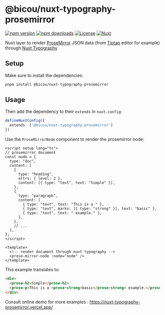 # @bicou/nuxt-typography-prosemirror

[![npm version][npm-version-src]][npm-version-href]
[![npm downloads][npm-downloads-src]][npm-downloads-href]
[![License][license-src]][license-href]
[![Nuxt][nuxt-src]][nuxt-href]

Nuxt layer to render [ProseMirror](https://prosemirror.net/) JSON data (from [Tiptap](https://tiptap.dev/) editor for example) through [Nuxt Typography](https://typography.nuxt.space/)

## Setup

Make sure to install the dependencies:

```bash
pnpm install @bicou/nuxt-typography-prosemirror
```

## Usage

Then add the dependency to their `extends` in `nuxt.config`:

```ts
defineNuxtConfig({
  extends: ['@bicou/nuxt-typography-prosemirror']
})
```

Use the `ProseMirrorNode` component to render the prosemirror node:

```vue
<script setup lang="ts">
// prosemirror document
const node = {
  type: "doc",
  content: [
    {
      type: "heading",
      attrs: { level: 2 },
      content: [{ type: "text", text: "Simple" }],
    },
    {
      type: "paragraph",
      content: [
        { type: "text", text: "This is a " },
        { type: "text", marks: [{ type: "strong" }], text: "basic" },
        { type: "text", text: " example." },
      ],
    },
    // ...
  ],
};
</script>

<template>
  <!-- render document through nuxt typography -->
  <prose-mirror-node :node="node" />
</template>
```

This example translates to:

```html 
<div>
  <prose-h2>Simple</prose-h2>
  <prose-p>This is a <prose-strong>basic</prose-strong> example.</prose-p>
</div>
```

Consult online demo for more examples : https://nuxt-typography-prosemirror.vercel.app/

<!-- Badges -->
[npm-version-src]: https://img.shields.io/npm/v/@bicou/nuxt-typography-prosemirror/latest.svg?style=flat&colorA=18181B&colorB=28CF8D
[npm-version-href]: https://npmjs.com/package/@bicou/nuxt-typography-prosemirror

[npm-downloads-src]: https://img.shields.io/npm/dm/@bicou/nuxt-typography-prosemirror.svg?style=flat&colorA=18181B&colorB=28CF8D
[npm-downloads-href]: https://npmjs.com/package/@bicou/nuxt-typography-prosemirror

[license-src]: https://img.shields.io/npm/l/@bicou/nuxt-typography-prosemirror.svg?style=flat&colorA=18181B&colorB=28CF8D
[license-href]: https://npmjs.com/package/@bicou/nuxt-typography-prosemirror

[nuxt-src]: https://img.shields.io/badge/Nuxt-18181B?logo=nuxt.js
[nuxt-href]: https://nuxt.com
